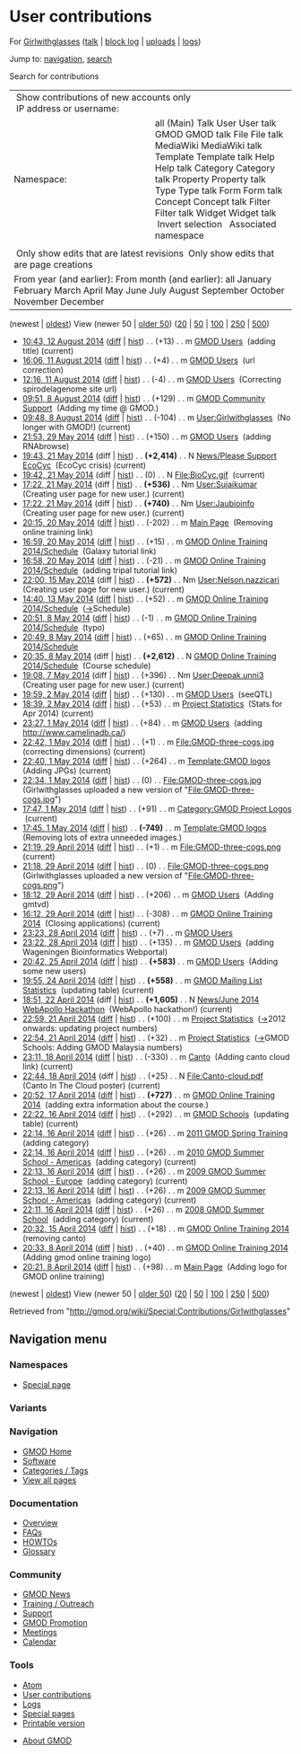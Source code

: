 <div id="mw-page-base" class="noprint">

</div>

<div id="mw-head-base" class="noprint">

</div>

<div id="content" class="mw-body" role="main">

<span id="top"></span>

<div id="mw-js-message" style="display:none;">

</div>



# <span dir="auto">User contributions</span>

<div id="bodyContent">

<div id="contentSub">

For [Girlwithglasses](/wiki/User:Girlwithglasses "User:Girlwithglasses")
([talk](/wiki/User_talk:Girlwithglasses "User talk:Girlwithglasses") \|
[block
log](/mediawiki/index.php?title=Special:Log/block&page=User%3AGirlwithglasses "Special:Log/block")
\|
[uploads](/wiki/Special:ListFiles/Girlwithglasses "Special:ListFiles/Girlwithglasses")
\|
[logs](/wiki/Special:Log/Girlwithglasses "Special:Log/Girlwithglasses"))

</div>

<div id="jump-to-nav" class="mw-jump">

Jump to: [navigation](#mw-navigation), [search](#p-search)

</div>

<div id="mw-content-text">

Search for contributions

<table class="mw-contributions-table">
<colgroup>
<col style="width: 50%" />
<col style="width: 50%" />
</colgroup>
<tbody>
<tr class="odd">
<td colspan="2"> Show contributions of new accounts only<br />
 IP address or username:</td>
</tr>
<tr class="even">
<td class="mw-label">Namespace:</td>
<td>all (Main) Talk User User talk GMOD GMOD talk File File talk
MediaWiki MediaWiki talk Template Template talk Help Help talk Category
Category talk Property Property talk Type Type talk Form Form talk
Concept Concept talk Filter Filter talk Widget Widget talk  
 Invert selection 
 Associated namespace </td>
</tr>
<tr class="odd">
<td colspan="2"></td>
</tr>
<tr class="even">
<td colspan="2"> Only show edits that are latest revisions
 Only show edits that are page creations</td>
</tr>
<tr class="odd">
<td colspan="2">From year (and earlier): From month (and earlier): all
January February March April May June July August September October
November December</td>
</tr>
</tbody>
</table>

(newest \| <a
href="/mediawiki/index.php?title=Special:Contributions/Girlwithglasses&amp;dir=prev&amp;target=Girlwithglasses"
class="mw-lastlink" rel="last"
title="Special:Contributions/Girlwithglasses">oldest</a>) View (newer 50
\| <a
href="/mediawiki/index.php?title=Special:Contributions/Girlwithglasses&amp;offset=20140408202136&amp;target=Girlwithglasses"
class="mw-nextlink" rel="next"
title="Special:Contributions/Girlwithglasses">older 50</a>) (<a
href="/mediawiki/index.php?title=Special:Contributions/Girlwithglasses&amp;offset=&amp;limit=20&amp;target=Girlwithglasses"
class="mw-numlink" title="Special:Contributions/Girlwithglasses">20</a>
\| <a
href="/mediawiki/index.php?title=Special:Contributions/Girlwithglasses&amp;offset=&amp;limit=50&amp;target=Girlwithglasses"
class="mw-numlink" title="Special:Contributions/Girlwithglasses">50</a>
\| <a
href="/mediawiki/index.php?title=Special:Contributions/Girlwithglasses&amp;offset=&amp;limit=100&amp;target=Girlwithglasses"
class="mw-numlink" title="Special:Contributions/Girlwithglasses">100</a>
\| <a
href="/mediawiki/index.php?title=Special:Contributions/Girlwithglasses&amp;offset=&amp;limit=250&amp;target=Girlwithglasses"
class="mw-numlink" title="Special:Contributions/Girlwithglasses">250</a>
\| <a
href="/mediawiki/index.php?title=Special:Contributions/Girlwithglasses&amp;offset=&amp;limit=500&amp;target=Girlwithglasses"
class="mw-numlink" title="Special:Contributions/Girlwithglasses">500</a>)

- <a href="/mediawiki/index.php?title=GMOD_Users&amp;oldid=26020"
  class="mw-changeslist-date" title="GMOD Users">10:43, 12 August 2014</a>
  ([diff](/mediawiki/index.php?title=GMOD_Users&diff=prev&oldid=26020 "GMOD Users")
  \|
  [hist](/mediawiki/index.php?title=GMOD_Users&action=history "GMOD Users"))
  <span class="mw-changeslist-separator">. .</span>
  <span class="mw-plusminus-pos" dir="ltr"
  title="31,466 bytes after change">(+13)</span>‎
  <span class="mw-changeslist-separator">. .</span> m
  <a href="/wiki/GMOD_Users" class="mw-contributions-title"
  title="GMOD Users">GMOD Users</a> ‎ <span class="comment">(adding
  title)</span> <span class="mw-uctop">(current)</span>
- <a href="/mediawiki/index.php?title=GMOD_Users&amp;oldid=26019"
  class="mw-changeslist-date" title="GMOD Users">16:06, 11 August 2014</a>
  ([diff](/mediawiki/index.php?title=GMOD_Users&diff=prev&oldid=26019 "GMOD Users")
  \|
  [hist](/mediawiki/index.php?title=GMOD_Users&action=history "GMOD Users"))
  <span class="mw-changeslist-separator">. .</span>
  <span class="mw-plusminus-pos" dir="ltr"
  title="31,453 bytes after change">(+4)</span>‎
  <span class="mw-changeslist-separator">. .</span> m
  <a href="/wiki/GMOD_Users" class="mw-contributions-title"
  title="GMOD Users">GMOD Users</a> ‎ <span class="comment">(url
  correction)</span>
- <a href="/mediawiki/index.php?title=GMOD_Users&amp;oldid=26018"
  class="mw-changeslist-date" title="GMOD Users">12:16, 11 August 2014</a>
  ([diff](/mediawiki/index.php?title=GMOD_Users&diff=prev&oldid=26018 "GMOD Users")
  \|
  [hist](/mediawiki/index.php?title=GMOD_Users&action=history "GMOD Users"))
  <span class="mw-changeslist-separator">. .</span>
  <span class="mw-plusminus-neg" dir="ltr"
  title="31,449 bytes after change">(-4)</span>‎
  <span class="mw-changeslist-separator">. .</span> m
  <a href="/wiki/GMOD_Users" class="mw-contributions-title"
  title="GMOD Users">GMOD Users</a> ‎ <span class="comment">(Correcting
  spirodelagenome site url)</span>
- <a
  href="/mediawiki/index.php?title=GMOD_Community_Support&amp;oldid=26017"
  class="mw-changeslist-date" title="GMOD Community Support">09:51, 8
  August 2014</a>
  ([diff](/mediawiki/index.php?title=GMOD_Community_Support&diff=prev&oldid=26017 "GMOD Community Support")
  \|
  [hist](/mediawiki/index.php?title=GMOD_Community_Support&action=history "GMOD Community Support"))
  <span class="mw-changeslist-separator">. .</span>
  <span class="mw-plusminus-pos" dir="ltr"
  title="5,838 bytes after change">(+129)</span>‎
  <span class="mw-changeslist-separator">. .</span> m
  <a href="/wiki/GMOD_Community_Support" class="mw-contributions-title"
  title="GMOD Community Support">GMOD Community Support</a> ‎
  <span class="comment">(Adding my time @ GMOD.)</span>
- <a
  href="/mediawiki/index.php?title=User:Girlwithglasses&amp;oldid=26016"
  class="mw-changeslist-date" title="User:Girlwithglasses">09:48, 8 August
  2014</a>
  ([diff](/mediawiki/index.php?title=User:Girlwithglasses&diff=prev&oldid=26016 "User:Girlwithglasses")
  \|
  [hist](/mediawiki/index.php?title=User:Girlwithglasses&action=history "User:Girlwithglasses"))
  <span class="mw-changeslist-separator">. .</span>
  <span class="mw-plusminus-neg" dir="ltr"
  title="108 bytes after change">(-104)</span>‎
  <span class="mw-changeslist-separator">. .</span> m
  <a href="/wiki/User:Girlwithglasses" class="mw-contributions-title"
  title="User:Girlwithglasses">User:Girlwithglasses</a> ‎
  <span class="comment">(No longer with GMOD!)</span>
  <span class="mw-uctop">(current)</span>
- <a href="/mediawiki/index.php?title=GMOD_Users&amp;oldid=25971"
  class="mw-changeslist-date" title="GMOD Users">21:53, 29 May 2014</a>
  ([diff](/mediawiki/index.php?title=GMOD_Users&diff=prev&oldid=25971 "GMOD Users")
  \|
  [hist](/mediawiki/index.php?title=GMOD_Users&action=history "GMOD Users"))
  <span class="mw-changeslist-separator">. .</span>
  <span class="mw-plusminus-pos" dir="ltr"
  title="31,453 bytes after change">(+150)</span>‎
  <span class="mw-changeslist-separator">. .</span> m
  <a href="/wiki/GMOD_Users" class="mw-contributions-title"
  title="GMOD Users">GMOD Users</a> ‎ <span class="comment">(adding
  RNAbrowse)</span>
- <a
  href="/mediawiki/index.php?title=News/Please_Support_EcoCyc&amp;oldid=25915"
  class="mw-changeslist-date" title="News/Please Support EcoCyc">19:43, 21
  May 2014</a> (diff \|
  [hist](/mediawiki/index.php?title=News/Please_Support_EcoCyc&action=history "News/Please Support EcoCyc"))
  <span class="mw-changeslist-separator">. .</span> **(+2,414)**‎
  <span class="mw-changeslist-separator">. .</span> N
  <a href="/wiki/News/Please_Support_EcoCyc"
  class="mw-contributions-title"
  title="News/Please Support EcoCyc">News/Please Support EcoCyc</a> ‎
  <span class="comment">(EcoCyc crisis)</span>
  <span class="mw-uctop">(current)</span>
- <a href="/mediawiki/index.php?title=File:BioCyc.gif&amp;oldid=25914"
  class="mw-changeslist-date" title="File:BioCyc.gif">19:42, 21 May
  2014</a> (diff \|
  [hist](/mediawiki/index.php?title=File:BioCyc.gif&action=history "File:BioCyc.gif"))
  <span class="mw-changeslist-separator">. .</span>
  <span class="mw-plusminus-null" dir="ltr"
  title="0 bytes after change">(0)</span>‎
  <span class="mw-changeslist-separator">. .</span> N
  <a href="/wiki/File:BioCyc.gif" class="mw-contributions-title"
  title="File:BioCyc.gif">File:BioCyc.gif</a> ‎
  <span class="mw-uctop">(current)</span>
- <a href="/mediawiki/index.php?title=User:Sujaikumar&amp;oldid=25913"
  class="mw-changeslist-date" title="User:Sujaikumar">17:22, 21 May
  2014</a> (diff \|
  [hist](/mediawiki/index.php?title=User:Sujaikumar&action=history "User:Sujaikumar"))
  <span class="mw-changeslist-separator">. .</span> **(+536)**‎
  <span class="mw-changeslist-separator">. .</span> Nm
  <a href="/wiki/User:Sujaikumar" class="mw-contributions-title"
  title="User:Sujaikumar">User:Sujaikumar</a> ‎
  <span class="comment">(Creating user page for new user.)</span>
  <span class="mw-uctop">(current)</span>
- <a href="/mediawiki/index.php?title=User:Jaubioinfo&amp;oldid=25912"
  class="mw-changeslist-date" title="User:Jaubioinfo">17:22, 21 May
  2014</a> (diff \|
  [hist](/mediawiki/index.php?title=User:Jaubioinfo&action=history "User:Jaubioinfo"))
  <span class="mw-changeslist-separator">. .</span> **(+740)**‎
  <span class="mw-changeslist-separator">. .</span> Nm
  <a href="/wiki/User:Jaubioinfo" class="mw-contributions-title"
  title="User:Jaubioinfo">User:Jaubioinfo</a> ‎
  <span class="comment">(Creating user page for new user.)</span>
  <span class="mw-uctop">(current)</span>
- <a href="/mediawiki/index.php?title=Main_Page&amp;oldid=25900"
  class="mw-changeslist-date" title="Main Page">20:15, 20 May 2014</a>
  ([diff](/mediawiki/index.php?title=Main_Page&diff=prev&oldid=25900 "Main Page")
  \|
  [hist](/mediawiki/index.php?title=Main_Page&action=history "Main Page"))
  <span class="mw-changeslist-separator">. .</span>
  <span class="mw-plusminus-neg" dir="ltr"
  title="5,122 bytes after change">(-202)</span>‎
  <span class="mw-changeslist-separator">. .</span> m
  <a href="/wiki/Main_Page" class="mw-contributions-title"
  title="Main Page">Main Page</a> ‎ <span class="comment">(Removing
  online training link)</span>
- <a
  href="/mediawiki/index.php?title=GMOD_Online_Training_2014/Schedule&amp;oldid=25898"
  class="mw-changeslist-date"
  title="GMOD Online Training 2014/Schedule">16:59, 20 May 2014</a>
  ([diff](/mediawiki/index.php?title=GMOD_Online_Training_2014/Schedule&diff=prev&oldid=25898 "GMOD Online Training 2014/Schedule")
  \|
  [hist](/mediawiki/index.php?title=GMOD_Online_Training_2014/Schedule&action=history "GMOD Online Training 2014/Schedule"))
  <span class="mw-changeslist-separator">. .</span>
  <span class="mw-plusminus-pos" dir="ltr"
  title="2,902 bytes after change">(+15)</span>‎
  <span class="mw-changeslist-separator">. .</span> m
  <a href="/wiki/GMOD_Online_Training_2014/Schedule"
  class="mw-contributions-title"
  title="GMOD Online Training 2014/Schedule">GMOD Online Training
  2014/Schedule</a> ‎ <span class="comment">(Galaxy tutorial link)</span>
- <a
  href="/mediawiki/index.php?title=GMOD_Online_Training_2014/Schedule&amp;oldid=25897"
  class="mw-changeslist-date"
  title="GMOD Online Training 2014/Schedule">16:58, 20 May 2014</a>
  ([diff](/mediawiki/index.php?title=GMOD_Online_Training_2014/Schedule&diff=prev&oldid=25897 "GMOD Online Training 2014/Schedule")
  \|
  [hist](/mediawiki/index.php?title=GMOD_Online_Training_2014/Schedule&action=history "GMOD Online Training 2014/Schedule"))
  <span class="mw-changeslist-separator">. .</span>
  <span class="mw-plusminus-neg" dir="ltr"
  title="2,887 bytes after change">(-21)</span>‎
  <span class="mw-changeslist-separator">. .</span> m
  <a href="/wiki/GMOD_Online_Training_2014/Schedule"
  class="mw-contributions-title"
  title="GMOD Online Training 2014/Schedule">GMOD Online Training
  2014/Schedule</a> ‎ <span class="comment">(adding tripal tutorial
  link)</span>
- <a
  href="/mediawiki/index.php?title=User:Nelson.nazzicari&amp;oldid=25730"
  class="mw-changeslist-date" title="User:Nelson.nazzicari">22:00, 15 May
  2014</a> (diff \|
  [hist](/mediawiki/index.php?title=User:Nelson.nazzicari&action=history "User:Nelson.nazzicari"))
  <span class="mw-changeslist-separator">. .</span> **(+572)**‎
  <span class="mw-changeslist-separator">. .</span> Nm
  <a href="/wiki/User:Nelson.nazzicari" class="mw-contributions-title"
  title="User:Nelson.nazzicari">User:Nelson.nazzicari</a> ‎
  <span class="comment">(Creating user page for new user.)</span>
  <span class="mw-uctop">(current)</span>
- <a
  href="/mediawiki/index.php?title=GMOD_Online_Training_2014/Schedule&amp;oldid=25721"
  class="mw-changeslist-date"
  title="GMOD Online Training 2014/Schedule">14:40, 13 May 2014</a>
  ([diff](/mediawiki/index.php?title=GMOD_Online_Training_2014/Schedule&diff=prev&oldid=25721 "GMOD Online Training 2014/Schedule")
  \|
  [hist](/mediawiki/index.php?title=GMOD_Online_Training_2014/Schedule&action=history "GMOD Online Training 2014/Schedule"))
  <span class="mw-changeslist-separator">. .</span>
  <span class="mw-plusminus-pos" dir="ltr"
  title="2,759 bytes after change">(+52)</span>‎
  <span class="mw-changeslist-separator">. .</span> m
  <a href="/wiki/GMOD_Online_Training_2014/Schedule"
  class="mw-contributions-title"
  title="GMOD Online Training 2014/Schedule">GMOD Online Training
  2014/Schedule</a> ‎
  <span class="comment">([→](/wiki/GMOD_Online_Training_2014/Schedule#Schedule "GMOD Online Training 2014/Schedule")‎<span dir="auto"><span class="autocomment">Schedule</span></span>)</span>
- <a
  href="/mediawiki/index.php?title=GMOD_Online_Training_2014/Schedule&amp;oldid=25715"
  class="mw-changeslist-date"
  title="GMOD Online Training 2014/Schedule">20:51, 8 May 2014</a>
  ([diff](/mediawiki/index.php?title=GMOD_Online_Training_2014/Schedule&diff=prev&oldid=25715 "GMOD Online Training 2014/Schedule")
  \|
  [hist](/mediawiki/index.php?title=GMOD_Online_Training_2014/Schedule&action=history "GMOD Online Training 2014/Schedule"))
  <span class="mw-changeslist-separator">. .</span>
  <span class="mw-plusminus-neg" dir="ltr"
  title="2,676 bytes after change">(-1)</span>‎
  <span class="mw-changeslist-separator">. .</span> m
  <a href="/wiki/GMOD_Online_Training_2014/Schedule"
  class="mw-contributions-title"
  title="GMOD Online Training 2014/Schedule">GMOD Online Training
  2014/Schedule</a> ‎ <span class="comment">(typo)</span>
- <a
  href="/mediawiki/index.php?title=GMOD_Online_Training_2014/Schedule&amp;oldid=25714"
  class="mw-changeslist-date"
  title="GMOD Online Training 2014/Schedule">20:49, 8 May 2014</a>
  ([diff](/mediawiki/index.php?title=GMOD_Online_Training_2014/Schedule&diff=prev&oldid=25714 "GMOD Online Training 2014/Schedule")
  \|
  [hist](/mediawiki/index.php?title=GMOD_Online_Training_2014/Schedule&action=history "GMOD Online Training 2014/Schedule"))
  <span class="mw-changeslist-separator">. .</span>
  <span class="mw-plusminus-pos" dir="ltr"
  title="2,677 bytes after change">(+65)</span>‎
  <span class="mw-changeslist-separator">. .</span> m
  <a href="/wiki/GMOD_Online_Training_2014/Schedule"
  class="mw-contributions-title"
  title="GMOD Online Training 2014/Schedule">GMOD Online Training
  2014/Schedule</a> ‎
- <a
  href="/mediawiki/index.php?title=GMOD_Online_Training_2014/Schedule&amp;oldid=25713"
  class="mw-changeslist-date"
  title="GMOD Online Training 2014/Schedule">20:35, 8 May 2014</a> (diff
  \|
  [hist](/mediawiki/index.php?title=GMOD_Online_Training_2014/Schedule&action=history "GMOD Online Training 2014/Schedule"))
  <span class="mw-changeslist-separator">. .</span> **(+2,612)**‎
  <span class="mw-changeslist-separator">. .</span> N
  <a href="/wiki/GMOD_Online_Training_2014/Schedule"
  class="mw-contributions-title"
  title="GMOD Online Training 2014/Schedule">GMOD Online Training
  2014/Schedule</a> ‎ <span class="comment">(Course schedule)</span>
- <a href="/mediawiki/index.php?title=User:Deepak.unni3&amp;oldid=25711"
  class="mw-changeslist-date" title="User:Deepak.unni3">19:08, 7 May
  2014</a> (diff \|
  [hist](/mediawiki/index.php?title=User:Deepak.unni3&action=history "User:Deepak.unni3"))
  <span class="mw-changeslist-separator">. .</span>
  <span class="mw-plusminus-pos" dir="ltr"
  title="396 bytes after change">(+396)</span>‎
  <span class="mw-changeslist-separator">. .</span> Nm
  <a href="/wiki/User:Deepak.unni3" class="mw-contributions-title"
  title="User:Deepak.unni3">User:Deepak.unni3</a> ‎
  <span class="comment">(Creating user page for new user.)</span>
  <span class="mw-uctop">(current)</span>
- <a href="/mediawiki/index.php?title=GMOD_Users&amp;oldid=25710"
  class="mw-changeslist-date" title="GMOD Users">19:59, 2 May 2014</a>
  ([diff](/mediawiki/index.php?title=GMOD_Users&diff=prev&oldid=25710 "GMOD Users")
  \|
  [hist](/mediawiki/index.php?title=GMOD_Users&action=history "GMOD Users"))
  <span class="mw-changeslist-separator">. .</span>
  <span class="mw-plusminus-pos" dir="ltr"
  title="31,303 bytes after change">(+130)</span>‎
  <span class="mw-changeslist-separator">. .</span> m
  <a href="/wiki/GMOD_Users" class="mw-contributions-title"
  title="GMOD Users">GMOD Users</a> ‎
  <span class="comment">(seeQTL)</span>
- <a href="/mediawiki/index.php?title=Project_Statistics&amp;oldid=25709"
  class="mw-changeslist-date" title="Project Statistics">18:39, 2 May
  2014</a>
  ([diff](/mediawiki/index.php?title=Project_Statistics&diff=prev&oldid=25709 "Project Statistics")
  \|
  [hist](/mediawiki/index.php?title=Project_Statistics&action=history "Project Statistics"))
  <span class="mw-changeslist-separator">. .</span>
  <span class="mw-plusminus-pos" dir="ltr"
  title="12,614 bytes after change">(+53)</span>‎
  <span class="mw-changeslist-separator">. .</span> m
  <a href="/wiki/Project_Statistics" class="mw-contributions-title"
  title="Project Statistics">Project Statistics</a> ‎
  <span class="comment">(Stats for Apr 2014)</span>
  <span class="mw-uctop">(current)</span>
- <a href="/mediawiki/index.php?title=GMOD_Users&amp;oldid=25708"
  class="mw-changeslist-date" title="GMOD Users">23:27, 1 May 2014</a>
  ([diff](/mediawiki/index.php?title=GMOD_Users&diff=prev&oldid=25708 "GMOD Users")
  \|
  [hist](/mediawiki/index.php?title=GMOD_Users&action=history "GMOD Users"))
  <span class="mw-changeslist-separator">. .</span>
  <span class="mw-plusminus-pos" dir="ltr"
  title="31,173 bytes after change">(+84)</span>‎
  <span class="mw-changeslist-separator">. .</span> m
  <a href="/wiki/GMOD_Users" class="mw-contributions-title"
  title="GMOD Users">GMOD Users</a> ‎ <span class="comment">(adding
  http://www.camelinadb.ca/)</span>
- <a
  href="/mediawiki/index.php?title=File:GMOD-three-cogs.jpg&amp;oldid=25707"
  class="mw-changeslist-date" title="File:GMOD-three-cogs.jpg">22:42, 1
  May 2014</a>
  ([diff](/mediawiki/index.php?title=File:GMOD-three-cogs.jpg&diff=prev&oldid=25707 "File:GMOD-three-cogs.jpg")
  \|
  [hist](/mediawiki/index.php?title=File:GMOD-three-cogs.jpg&action=history "File:GMOD-three-cogs.jpg"))
  <span class="mw-changeslist-separator">. .</span>
  <span class="mw-plusminus-pos" dir="ltr"
  title="104 bytes after change">(+1)</span>‎
  <span class="mw-changeslist-separator">. .</span> m
  <a href="/wiki/File:GMOD-three-cogs.jpg" class="mw-contributions-title"
  title="File:GMOD-three-cogs.jpg">File:GMOD-three-cogs.jpg</a> ‎
  <span class="comment">(correcting dimensions)</span>
  <span class="mw-uctop">(current)</span>
- <a href="/mediawiki/index.php?title=Template:GMOD_logos&amp;oldid=25706"
  class="mw-changeslist-date" title="Template:GMOD logos">22:40, 1 May
  2014</a>
  ([diff](/mediawiki/index.php?title=Template:GMOD_logos&diff=prev&oldid=25706 "Template:GMOD logos")
  \|
  [hist](/mediawiki/index.php?title=Template:GMOD_logos&action=history "Template:GMOD logos"))
  <span class="mw-changeslist-separator">. .</span>
  <span class="mw-plusminus-pos" dir="ltr"
  title="879 bytes after change">(+264)</span>‎
  <span class="mw-changeslist-separator">. .</span> m
  <a href="/wiki/Template:GMOD_logos" class="mw-contributions-title"
  title="Template:GMOD logos">Template:GMOD logos</a> ‎
  <span class="comment">(Adding JPGs)</span>
  <span class="mw-uctop">(current)</span>
- <a
  href="/mediawiki/index.php?title=File:GMOD-three-cogs.jpg&amp;oldid=25705"
  class="mw-changeslist-date" title="File:GMOD-three-cogs.jpg">22:34, 1
  May 2014</a>
  ([diff](/mediawiki/index.php?title=File:GMOD-three-cogs.jpg&diff=prev&oldid=25705 "File:GMOD-three-cogs.jpg")
  \|
  [hist](/mediawiki/index.php?title=File:GMOD-three-cogs.jpg&action=history "File:GMOD-three-cogs.jpg"))
  <span class="mw-changeslist-separator">. .</span>
  <span class="mw-plusminus-null" dir="ltr"
  title="103 bytes after change">(0)</span>‎
  <span class="mw-changeslist-separator">. .</span>
  <a href="/wiki/File:GMOD-three-cogs.jpg" class="mw-contributions-title"
  title="File:GMOD-three-cogs.jpg">File:GMOD-three-cogs.jpg</a> ‎
  <span class="comment">(Girlwithglasses uploaded a new version of
  "[File:GMOD-three-cogs.jpg](/wiki/File:GMOD-three-cogs.jpg "File:GMOD-three-cogs.jpg")")</span>
- <a
  href="/mediawiki/index.php?title=Category:GMOD_Project_Logos&amp;oldid=25704"
  class="mw-changeslist-date" title="Category:GMOD Project Logos">17:47, 1
  May 2014</a>
  ([diff](/mediawiki/index.php?title=Category:GMOD_Project_Logos&diff=prev&oldid=25704 "Category:GMOD Project Logos")
  \|
  [hist](/mediawiki/index.php?title=Category:GMOD_Project_Logos&action=history "Category:GMOD Project Logos"))
  <span class="mw-changeslist-separator">. .</span>
  <span class="mw-plusminus-pos" dir="ltr"
  title="877 bytes after change">(+91)</span>‎
  <span class="mw-changeslist-separator">. .</span> m
  <a href="/wiki/Category:GMOD_Project_Logos"
  class="mw-contributions-title"
  title="Category:GMOD Project Logos">Category:GMOD Project Logos</a> ‎
  <span class="mw-uctop">(current)</span>
- <a href="/mediawiki/index.php?title=Template:GMOD_logos&amp;oldid=25703"
  class="mw-changeslist-date" title="Template:GMOD logos">17:45, 1 May
  2014</a>
  ([diff](/mediawiki/index.php?title=Template:GMOD_logos&diff=prev&oldid=25703 "Template:GMOD logos")
  \|
  [hist](/mediawiki/index.php?title=Template:GMOD_logos&action=history "Template:GMOD logos"))
  <span class="mw-changeslist-separator">. .</span> **(-749)**‎
  <span class="mw-changeslist-separator">. .</span> m
  <a href="/wiki/Template:GMOD_logos" class="mw-contributions-title"
  title="Template:GMOD logos">Template:GMOD logos</a> ‎
  <span class="comment">(Removing lots of extra unneeded images.)</span>
- <a
  href="/mediawiki/index.php?title=File:GMOD-three-cogs.png&amp;oldid=25702"
  class="mw-changeslist-date" title="File:GMOD-three-cogs.png">21:19, 29
  April 2014</a>
  ([diff](/mediawiki/index.php?title=File:GMOD-three-cogs.png&diff=prev&oldid=25702 "File:GMOD-three-cogs.png")
  \|
  [hist](/mediawiki/index.php?title=File:GMOD-three-cogs.png&action=history "File:GMOD-three-cogs.png"))
  <span class="mw-changeslist-separator">. .</span>
  <span class="mw-plusminus-pos" dir="ltr"
  title="77 bytes after change">(+1)</span>‎
  <span class="mw-changeslist-separator">. .</span> m
  <a href="/wiki/File:GMOD-three-cogs.png" class="mw-contributions-title"
  title="File:GMOD-three-cogs.png">File:GMOD-three-cogs.png</a> ‎
  <span class="mw-uctop">(current)</span>
- <a
  href="/mediawiki/index.php?title=File:GMOD-three-cogs.png&amp;oldid=25701"
  class="mw-changeslist-date" title="File:GMOD-three-cogs.png">21:18, 29
  April 2014</a>
  ([diff](/mediawiki/index.php?title=File:GMOD-three-cogs.png&diff=prev&oldid=25701 "File:GMOD-three-cogs.png")
  \|
  [hist](/mediawiki/index.php?title=File:GMOD-three-cogs.png&action=history "File:GMOD-three-cogs.png"))
  <span class="mw-changeslist-separator">. .</span>
  <span class="mw-plusminus-null" dir="ltr"
  title="76 bytes after change">(0)</span>‎
  <span class="mw-changeslist-separator">. .</span>
  <a href="/wiki/File:GMOD-three-cogs.png" class="mw-contributions-title"
  title="File:GMOD-three-cogs.png">File:GMOD-three-cogs.png</a> ‎
  <span class="comment">(Girlwithglasses uploaded a new version of
  "[File:GMOD-three-cogs.png](/wiki/File:GMOD-three-cogs.png "File:GMOD-three-cogs.png")")</span>
- <a href="/mediawiki/index.php?title=GMOD_Users&amp;oldid=25700"
  class="mw-changeslist-date" title="GMOD Users">18:12, 29 April 2014</a>
  ([diff](/mediawiki/index.php?title=GMOD_Users&diff=prev&oldid=25700 "GMOD Users")
  \|
  [hist](/mediawiki/index.php?title=GMOD_Users&action=history "GMOD Users"))
  <span class="mw-changeslist-separator">. .</span>
  <span class="mw-plusminus-pos" dir="ltr"
  title="31,089 bytes after change">(+206)</span>‎
  <span class="mw-changeslist-separator">. .</span> m
  <a href="/wiki/GMOD_Users" class="mw-contributions-title"
  title="GMOD Users">GMOD Users</a> ‎ <span class="comment">(Adding
  gmtvd)</span>
- <a
  href="/mediawiki/index.php?title=GMOD_Online_Training_2014&amp;oldid=25699"
  class="mw-changeslist-date" title="GMOD Online Training 2014">16:12, 29
  April 2014</a>
  ([diff](/mediawiki/index.php?title=GMOD_Online_Training_2014&diff=prev&oldid=25699 "GMOD Online Training 2014")
  \|
  [hist](/mediawiki/index.php?title=GMOD_Online_Training_2014&action=history "GMOD Online Training 2014"))
  <span class="mw-changeslist-separator">. .</span>
  <span class="mw-plusminus-neg" dir="ltr"
  title="3,124 bytes after change">(-308)</span>‎
  <span class="mw-changeslist-separator">. .</span> m
  <a href="/wiki/GMOD_Online_Training_2014" class="mw-contributions-title"
  title="GMOD Online Training 2014">GMOD Online Training 2014</a> ‎
  <span class="comment">(Closing applications)</span>
  <span class="mw-uctop">(current)</span>
- <a href="/mediawiki/index.php?title=GMOD_Users&amp;oldid=25698"
  class="mw-changeslist-date" title="GMOD Users">23:23, 28 April 2014</a>
  ([diff](/mediawiki/index.php?title=GMOD_Users&diff=prev&oldid=25698 "GMOD Users")
  \|
  [hist](/mediawiki/index.php?title=GMOD_Users&action=history "GMOD Users"))
  <span class="mw-changeslist-separator">. .</span>
  <span class="mw-plusminus-pos" dir="ltr"
  title="30,883 bytes after change">(+7)</span>‎
  <span class="mw-changeslist-separator">. .</span> m
  <a href="/wiki/GMOD_Users" class="mw-contributions-title"
  title="GMOD Users">GMOD Users</a> ‎
- <a href="/mediawiki/index.php?title=GMOD_Users&amp;oldid=25697"
  class="mw-changeslist-date" title="GMOD Users">23:22, 28 April 2014</a>
  ([diff](/mediawiki/index.php?title=GMOD_Users&diff=prev&oldid=25697 "GMOD Users")
  \|
  [hist](/mediawiki/index.php?title=GMOD_Users&action=history "GMOD Users"))
  <span class="mw-changeslist-separator">. .</span>
  <span class="mw-plusminus-pos" dir="ltr"
  title="30,876 bytes after change">(+135)</span>‎
  <span class="mw-changeslist-separator">. .</span> m
  <a href="/wiki/GMOD_Users" class="mw-contributions-title"
  title="GMOD Users">GMOD Users</a> ‎ <span class="comment">(adding
  Wageningen Bioinformatics Webportal)</span>
- <a href="/mediawiki/index.php?title=GMOD_Users&amp;oldid=25695"
  class="mw-changeslist-date" title="GMOD Users">20:42, 25 April 2014</a>
  ([diff](/mediawiki/index.php?title=GMOD_Users&diff=prev&oldid=25695 "GMOD Users")
  \|
  [hist](/mediawiki/index.php?title=GMOD_Users&action=history "GMOD Users"))
  <span class="mw-changeslist-separator">. .</span> **(+583)**‎
  <span class="mw-changeslist-separator">. .</span> m
  <a href="/wiki/GMOD_Users" class="mw-contributions-title"
  title="GMOD Users">GMOD Users</a> ‎ <span class="comment">(Adding some
  new users)</span>
- <a
  href="/mediawiki/index.php?title=GMOD_Mailing_List_Statistics&amp;oldid=25693"
  class="mw-changeslist-date" title="GMOD Mailing List Statistics">19:55,
  24 April 2014</a>
  ([diff](/mediawiki/index.php?title=GMOD_Mailing_List_Statistics&diff=prev&oldid=25693 "GMOD Mailing List Statistics")
  \|
  [hist](/mediawiki/index.php?title=GMOD_Mailing_List_Statistics&action=history "GMOD Mailing List Statistics"))
  <span class="mw-changeslist-separator">. .</span> **(+558)**‎
  <span class="mw-changeslist-separator">. .</span> m
  <a href="/wiki/GMOD_Mailing_List_Statistics"
  class="mw-contributions-title" title="GMOD Mailing List Statistics">GMOD
  Mailing List Statistics</a> ‎ <span class="comment">(updating
  table)</span> <span class="mw-uctop">(current)</span>
- <a
  href="/mediawiki/index.php?title=News/June_2014_WebApollo_Hackathon&amp;oldid=25691"
  class="mw-changeslist-date"
  title="News/June 2014 WebApollo Hackathon">18:51, 22 April 2014</a>
  (diff \|
  [hist](/mediawiki/index.php?title=News/June_2014_WebApollo_Hackathon&action=history "News/June 2014 WebApollo Hackathon"))
  <span class="mw-changeslist-separator">. .</span> **(+1,605)**‎
  <span class="mw-changeslist-separator">. .</span> N
  <a href="/wiki/News/June_2014_WebApollo_Hackathon"
  class="mw-contributions-title"
  title="News/June 2014 WebApollo Hackathon">News/June 2014 WebApollo
  Hackathon</a> ‎ <span class="comment">(WebApollo hackathon!)</span>
  <span class="mw-uctop">(current)</span>
- <a href="/mediawiki/index.php?title=Project_Statistics&amp;oldid=25690"
  class="mw-changeslist-date" title="Project Statistics">22:59, 21 April
  2014</a>
  ([diff](/mediawiki/index.php?title=Project_Statistics&diff=prev&oldid=25690 "Project Statistics")
  \|
  [hist](/mediawiki/index.php?title=Project_Statistics&action=history "Project Statistics"))
  <span class="mw-changeslist-separator">. .</span>
  <span class="mw-plusminus-pos" dir="ltr"
  title="12,561 bytes after change">(+100)</span>‎
  <span class="mw-changeslist-separator">. .</span> m
  <a href="/wiki/Project_Statistics" class="mw-contributions-title"
  title="Project Statistics">Project Statistics</a> ‎
  <span class="comment">([→](/wiki/Project_Statistics#2012_onwards "Project Statistics")‎<span dir="auto"><span class="autocomment">2012
  onwards: </span> updating project numbers</span>)</span>
- <a href="/mediawiki/index.php?title=Project_Statistics&amp;oldid=25689"
  class="mw-changeslist-date" title="Project Statistics">22:54, 21 April
  2014</a>
  ([diff](/mediawiki/index.php?title=Project_Statistics&diff=prev&oldid=25689 "Project Statistics")
  \|
  [hist](/mediawiki/index.php?title=Project_Statistics&action=history "Project Statistics"))
  <span class="mw-changeslist-separator">. .</span>
  <span class="mw-plusminus-pos" dir="ltr"
  title="12,461 bytes after change">(+32)</span>‎
  <span class="mw-changeslist-separator">. .</span> m
  <a href="/wiki/Project_Statistics" class="mw-contributions-title"
  title="Project Statistics">Project Statistics</a> ‎
  <span class="comment">([→](/wiki/Project_Statistics#GMOD_Schools "Project Statistics")‎<span dir="auto"><span class="autocomment">GMOD
  Schools: </span> Adding GMOD Malaysia numbers</span>)</span>
- <a href="/mediawiki/index.php?title=Canto&amp;oldid=25688"
  class="mw-changeslist-date" title="Canto">23:11, 18 April 2014</a>
  ([diff](/mediawiki/index.php?title=Canto&diff=prev&oldid=25688 "Canto")
  \| [hist](/mediawiki/index.php?title=Canto&action=history "Canto"))
  <span class="mw-changeslist-separator">. .</span>
  <span class="mw-plusminus-neg" dir="ltr"
  title="2,607 bytes after change">(-330)</span>‎
  <span class="mw-changeslist-separator">. .</span> m
  <a href="/wiki/Canto" class="mw-contributions-title"
  title="Canto">Canto</a> ‎ <span class="comment">(Adding canto cloud
  link)</span> <span class="mw-uctop">(current)</span>
- <a
  href="/mediawiki/index.php?title=File:Canto-cloud.pdf&amp;oldid=25687"
  class="mw-changeslist-date" title="File:Canto-cloud.pdf">22:44, 18 April
  2014</a> (diff \|
  [hist](/mediawiki/index.php?title=File:Canto-cloud.pdf&action=history "File:Canto-cloud.pdf"))
  <span class="mw-changeslist-separator">. .</span>
  <span class="mw-plusminus-pos" dir="ltr"
  title="25 bytes after change">(+25)</span>‎
  <span class="mw-changeslist-separator">. .</span> N
  <a href="/wiki/File:Canto-cloud.pdf" class="mw-contributions-title"
  title="File:Canto-cloud.pdf">File:Canto-cloud.pdf</a> ‎
  <span class="comment">(Canto In The Cloud poster)</span>
  <span class="mw-uctop">(current)</span>
- <a
  href="/mediawiki/index.php?title=GMOD_Online_Training_2014&amp;oldid=25686"
  class="mw-changeslist-date" title="GMOD Online Training 2014">20:52, 17
  April 2014</a>
  ([diff](/mediawiki/index.php?title=GMOD_Online_Training_2014&diff=prev&oldid=25686 "GMOD Online Training 2014")
  \|
  [hist](/mediawiki/index.php?title=GMOD_Online_Training_2014&action=history "GMOD Online Training 2014"))
  <span class="mw-changeslist-separator">. .</span> **(+727)**‎
  <span class="mw-changeslist-separator">. .</span> m
  <a href="/wiki/GMOD_Online_Training_2014" class="mw-contributions-title"
  title="GMOD Online Training 2014">GMOD Online Training 2014</a> ‎
  <span class="comment">(adding extra information about the
  course.)</span>
- <a href="/mediawiki/index.php?title=GMOD_Schools&amp;oldid=25685"
  class="mw-changeslist-date" title="GMOD Schools">22:22, 16 April
  2014</a>
  ([diff](/mediawiki/index.php?title=GMOD_Schools&diff=prev&oldid=25685 "GMOD Schools")
  \|
  [hist](/mediawiki/index.php?title=GMOD_Schools&action=history "GMOD Schools"))
  <span class="mw-changeslist-separator">. .</span>
  <span class="mw-plusminus-pos" dir="ltr"
  title="2,058 bytes after change">(+292)</span>‎
  <span class="mw-changeslist-separator">. .</span> m
  <a href="/wiki/GMOD_Schools" class="mw-contributions-title"
  title="GMOD Schools">GMOD Schools</a> ‎ <span class="comment">(updating
  table)</span> <span class="mw-uctop">(current)</span>
- <a
  href="/mediawiki/index.php?title=2011_GMOD_Spring_Training&amp;oldid=25684"
  class="mw-changeslist-date" title="2011 GMOD Spring Training">22:14, 16
  April 2014</a>
  ([diff](/mediawiki/index.php?title=2011_GMOD_Spring_Training&diff=prev&oldid=25684 "2011 GMOD Spring Training")
  \|
  [hist](/mediawiki/index.php?title=2011_GMOD_Spring_Training&action=history "2011 GMOD Spring Training"))
  <span class="mw-changeslist-separator">. .</span>
  <span class="mw-plusminus-pos" dir="ltr"
  title="10,940 bytes after change">(+26)</span>‎
  <span class="mw-changeslist-separator">. .</span> m
  <a href="/wiki/2011_GMOD_Spring_Training" class="mw-contributions-title"
  title="2011 GMOD Spring Training">2011 GMOD Spring Training</a> ‎
  <span class="comment">(adding category)</span>
- <a
  href="/mediawiki/index.php?title=2010_GMOD_Summer_School_-_Americas&amp;oldid=25683"
  class="mw-changeslist-date"
  title="2010 GMOD Summer School - Americas">22:14, 16 April 2014</a>
  ([diff](/mediawiki/index.php?title=2010_GMOD_Summer_School_-_Americas&diff=prev&oldid=25683 "2010 GMOD Summer School - Americas")
  \|
  [hist](/mediawiki/index.php?title=2010_GMOD_Summer_School_-_Americas&action=history "2010 GMOD Summer School - Americas"))
  <span class="mw-changeslist-separator">. .</span>
  <span class="mw-plusminus-pos" dir="ltr"
  title="13,561 bytes after change">(+26)</span>‎
  <span class="mw-changeslist-separator">. .</span> m
  <a href="/wiki/2010_GMOD_Summer_School_-_Americas"
  class="mw-contributions-title"
  title="2010 GMOD Summer School - Americas">2010 GMOD Summer School -
  Americas</a> ‎ <span class="comment">(adding category)</span>
  <span class="mw-uctop">(current)</span>
- <a
  href="/mediawiki/index.php?title=2009_GMOD_Summer_School_-_Europe&amp;oldid=25682"
  class="mw-changeslist-date"
  title="2009 GMOD Summer School - Europe">22:13, 16 April 2014</a>
  ([diff](/mediawiki/index.php?title=2009_GMOD_Summer_School_-_Europe&diff=prev&oldid=25682 "2009 GMOD Summer School - Europe")
  \|
  [hist](/mediawiki/index.php?title=2009_GMOD_Summer_School_-_Europe&action=history "2009 GMOD Summer School - Europe"))
  <span class="mw-changeslist-separator">. .</span>
  <span class="mw-plusminus-pos" dir="ltr"
  title="9,750 bytes after change">(+26)</span>‎
  <span class="mw-changeslist-separator">. .</span> m
  <a href="/wiki/2009_GMOD_Summer_School_-_Europe"
  class="mw-contributions-title"
  title="2009 GMOD Summer School - Europe">2009 GMOD Summer School -
  Europe</a> ‎ <span class="comment">(adding category)</span>
  <span class="mw-uctop">(current)</span>
- <a
  href="/mediawiki/index.php?title=2009_GMOD_Summer_School_-_Americas&amp;oldid=25681"
  class="mw-changeslist-date"
  title="2009 GMOD Summer School - Americas">22:13, 16 April 2014</a>
  ([diff](/mediawiki/index.php?title=2009_GMOD_Summer_School_-_Americas&diff=prev&oldid=25681 "2009 GMOD Summer School - Americas")
  \|
  [hist](/mediawiki/index.php?title=2009_GMOD_Summer_School_-_Americas&action=history "2009 GMOD Summer School - Americas"))
  <span class="mw-changeslist-separator">. .</span>
  <span class="mw-plusminus-pos" dir="ltr"
  title="11,321 bytes after change">(+26)</span>‎
  <span class="mw-changeslist-separator">. .</span> m
  <a href="/wiki/2009_GMOD_Summer_School_-_Americas"
  class="mw-contributions-title"
  title="2009 GMOD Summer School - Americas">2009 GMOD Summer School -
  Americas</a> ‎ <span class="comment">(adding category)</span>
  <span class="mw-uctop">(current)</span>
- <a
  href="/mediawiki/index.php?title=2008_GMOD_Summer_School&amp;oldid=25680"
  class="mw-changeslist-date" title="2008 GMOD Summer School">22:11, 16
  April 2014</a>
  ([diff](/mediawiki/index.php?title=2008_GMOD_Summer_School&diff=prev&oldid=25680 "2008 GMOD Summer School")
  \|
  [hist](/mediawiki/index.php?title=2008_GMOD_Summer_School&action=history "2008 GMOD Summer School"))
  <span class="mw-changeslist-separator">. .</span>
  <span class="mw-plusminus-pos" dir="ltr"
  title="11,263 bytes after change">(+26)</span>‎
  <span class="mw-changeslist-separator">. .</span> m
  <a href="/wiki/2008_GMOD_Summer_School" class="mw-contributions-title"
  title="2008 GMOD Summer School">2008 GMOD Summer School</a> ‎
  <span class="comment">(adding category)</span>
  <span class="mw-uctop">(current)</span>
- <a
  href="/mediawiki/index.php?title=GMOD_Online_Training_2014&amp;oldid=25679"
  class="mw-changeslist-date" title="GMOD Online Training 2014">20:32, 15
  April 2014</a>
  ([diff](/mediawiki/index.php?title=GMOD_Online_Training_2014&diff=prev&oldid=25679 "GMOD Online Training 2014")
  \|
  [hist](/mediawiki/index.php?title=GMOD_Online_Training_2014&action=history "GMOD Online Training 2014"))
  <span class="mw-changeslist-separator">. .</span>
  <span class="mw-plusminus-pos" dir="ltr"
  title="2,705 bytes after change">(+18)</span>‎
  <span class="mw-changeslist-separator">. .</span> m
  <a href="/wiki/GMOD_Online_Training_2014" class="mw-contributions-title"
  title="GMOD Online Training 2014">GMOD Online Training 2014</a> ‎
  <span class="comment">(removing canto)</span>
- <a
  href="/mediawiki/index.php?title=GMOD_Online_Training_2014&amp;oldid=25677"
  class="mw-changeslist-date" title="GMOD Online Training 2014">20:33, 8
  April 2014</a>
  ([diff](/mediawiki/index.php?title=GMOD_Online_Training_2014&diff=prev&oldid=25677 "GMOD Online Training 2014")
  \|
  [hist](/mediawiki/index.php?title=GMOD_Online_Training_2014&action=history "GMOD Online Training 2014"))
  <span class="mw-changeslist-separator">. .</span>
  <span class="mw-plusminus-pos" dir="ltr"
  title="2,687 bytes after change">(+40)</span>‎
  <span class="mw-changeslist-separator">. .</span> m
  <a href="/wiki/GMOD_Online_Training_2014" class="mw-contributions-title"
  title="GMOD Online Training 2014">GMOD Online Training 2014</a> ‎
  <span class="comment">(Adding gmod online training logo)</span>
- <a href="/mediawiki/index.php?title=Main_Page&amp;oldid=25676"
  class="mw-changeslist-date" title="Main Page">20:21, 8 April 2014</a>
  ([diff](/mediawiki/index.php?title=Main_Page&diff=prev&oldid=25676 "Main Page")
  \|
  [hist](/mediawiki/index.php?title=Main_Page&action=history "Main Page"))
  <span class="mw-changeslist-separator">. .</span>
  <span class="mw-plusminus-pos" dir="ltr"
  title="5,327 bytes after change">(+98)</span>‎
  <span class="mw-changeslist-separator">. .</span> m
  <a href="/wiki/Main_Page" class="mw-contributions-title"
  title="Main Page">Main Page</a> ‎ <span class="comment">(Adding logo
  for GMOD online training)</span>

(newest \| <a
href="/mediawiki/index.php?title=Special:Contributions/Girlwithglasses&amp;dir=prev&amp;target=Girlwithglasses"
class="mw-lastlink" rel="last"
title="Special:Contributions/Girlwithglasses">oldest</a>) View (newer 50
\| <a
href="/mediawiki/index.php?title=Special:Contributions/Girlwithglasses&amp;offset=20140408202136&amp;target=Girlwithglasses"
class="mw-nextlink" rel="next"
title="Special:Contributions/Girlwithglasses">older 50</a>) (<a
href="/mediawiki/index.php?title=Special:Contributions/Girlwithglasses&amp;offset=&amp;limit=20&amp;target=Girlwithglasses"
class="mw-numlink" title="Special:Contributions/Girlwithglasses">20</a>
\| <a
href="/mediawiki/index.php?title=Special:Contributions/Girlwithglasses&amp;offset=&amp;limit=50&amp;target=Girlwithglasses"
class="mw-numlink" title="Special:Contributions/Girlwithglasses">50</a>
\| <a
href="/mediawiki/index.php?title=Special:Contributions/Girlwithglasses&amp;offset=&amp;limit=100&amp;target=Girlwithglasses"
class="mw-numlink" title="Special:Contributions/Girlwithglasses">100</a>
\| <a
href="/mediawiki/index.php?title=Special:Contributions/Girlwithglasses&amp;offset=&amp;limit=250&amp;target=Girlwithglasses"
class="mw-numlink" title="Special:Contributions/Girlwithglasses">250</a>
\| <a
href="/mediawiki/index.php?title=Special:Contributions/Girlwithglasses&amp;offset=&amp;limit=500&amp;target=Girlwithglasses"
class="mw-numlink" title="Special:Contributions/Girlwithglasses">500</a>)

</div>

<div class="printfooter">

Retrieved from
"<http://gmod.org/wiki/Special:Contributions/Girlwithglasses>"

</div>

<div id="catlinks" class="catlinks catlinks-allhidden">

</div>

<div class="visualClear">

</div>

</div>

</div>

<div id="mw-navigation">

## Navigation menu

<div id="mw-head">



<div id="left-navigation">

<div id="p-namespaces" class="vectorTabs" role="navigation"
aria-labelledby="p-namespaces-label">

### Namespaces

- <span id="ca-nstab-special">[Special
  page](/wiki/Special:Contributions/Girlwithglasses "This is a special page, you cannot edit the page itself")</span>

</div>

<div id="p-variants" class="vectorMenu emptyPortlet" role="navigation"
aria-labelledby="p-variants-label">

### 

### Variants[](#)

<div class="menu">

</div>

</div>

</div>





</div>



</div>

</div>

</div>

<div id="mw-panel">

<div id="p-logo" role="banner">

<a href="/wiki/Main_Page"
style="background-image: url(http://gmod.org/images/GMOD-cogs.png);"
title="Visit the main page"></a>

</div>

<div id="p-Navigation" class="portal" role="navigation"
aria-labelledby="p-Navigation-label">

### Navigation

<div class="body">

- <span id="n-GMOD-Home">[GMOD Home](/wiki/Main_Page)</span>
- <span id="n-Software">[Software](/wiki/GMOD_Components)</span>
- <span id="n-Categories-.2F-Tags">[Categories /
  Tags](/wiki/Categories)</span>
- <span id="n-View-all-pages">[View all
  pages](/wiki/Special:AllPages)</span>

</div>

</div>

<div id="p-Documentation" class="portal" role="navigation"
aria-labelledby="p-Documentation-label">

### Documentation

<div class="body">

- <span id="n-Overview">[Overview](/wiki/Overview)</span>
- <span id="n-FAQs">[FAQs](/wiki/Category:FAQ)</span>
- <span id="n-HOWTOs">[HOWTOs](/wiki/Category:HOWTO)</span>
- <span id="n-Glossary">[Glossary](/wiki/Glossary)</span>

</div>

</div>

<div id="p-Community" class="portal" role="navigation"
aria-labelledby="p-Community-label">

### Community

<div class="body">

- <span id="n-GMOD-News">[GMOD News](/wiki/GMOD_News)</span>
- <span id="n-Training-.2F-Outreach">[Training /
  Outreach](/wiki/Training_and_Outreach)</span>
- <span id="n-Support">[Support](/wiki/Support)</span>
- <span id="n-GMOD-Promotion">[GMOD
  Promotion](/wiki/GMOD_Promotion)</span>
- <span id="n-Meetings">[Meetings](/wiki/Meetings)</span>
- <span id="n-Calendar">[Calendar](/wiki/Calendar)</span>

</div>

</div>

<div id="p-tb" class="portal" role="navigation"
aria-labelledby="p-tb-label">

### Tools

<div class="body">

- <span id="feedlinks"><a
  href="http://gmod.org/mediawiki/index.php?title=Special:Contributions/Girlwithglasses&amp;feed=atom"
  id="feed-atom" class="feedlink" rel="alternate"
  type="application/atom+xml" title="Atom feed for this page">Atom</a></span>
- <span id="t-contributions">[User
  contributions](/wiki/Special:Contributions/Girlwithglasses "A list of contributions of this user")</span>
- <span id="t-log">[Logs](/wiki/Special:Log/Girlwithglasses)</span>
- <span id="t-specialpages"><a href="/wiki/Special:SpecialPages" accesskey="q"
  title="A list of all special pages [q]">Special pages</a></span>
- <span id="t-print"><a
  href="/mediawiki/index.php?title=Special:Contributions/Girlwithglasses&amp;printable=yes"
  rel="alternate" accesskey="p"
  title="Printable version of this page [p]">Printable version</a></span>

</div>

</div>

</div>

</div>

<div id="footer" role="contentinfo">

- <span id="footer-places-about">[About
  GMOD](/wiki/GMOD:About "GMOD:About")</span>

<!-- -->






</div>
